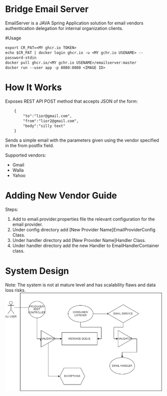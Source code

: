 # Bridge Email Server
EmailServer is a JAVA Spring Application solution for email vendors authentication delegation for internal organization 
clients.

#Usage
```
export CR_PAT=<MY ghcr.io TOKEN>
echo $CR_PAT | docker login ghcr.io -u <MY gchr.io USENAME> --password-stdin
docker pull ghcr.io/<MY gchr.io USENAME>/emailserver:master
docker run --user app -p 8080:8080 <IMAGE ID>
```

# How It Works
Exposes REST API POST method that accepts JSON of the form:
```
    {
        "to":"lior@gmail.com",
        "from":"lior2@gmail.com",
        "body":"silly text"
    }
```
Sends a simple email with the parameters given using the vendor specified in the from postfix field.

Supported vendors:
* Gmail
* Walla
* Yahoo

# Adding New Vendor Guide
Steps:
1. Add to email.provider.properties file the relevant configuration for the email provider.
2. Under config directory add [New Provider Name]EmailProviderConfig Class.
3. Under handler directory add [New Provider Name]Handler Class.
4. Under handler directory add the new Handler to EmailHandlerContainer class.



# System Design 
Note: The system is not at mature level and has scalability flaws and data loss risks.
![System design](https://github.com/liorwap/EmailServer/blob/master/emailServer.png?raw=true)
